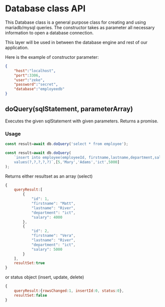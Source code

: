 # Database class API

This Database class is a general purpose class for creating and using
mariadb/mysql queries. The constructor takes as parameter all necessary information to open a database connection.

This layer will be used in between the database engine and rest of our application.

Here is the example of constructor parameter:

```json
{
    "host":"localhost",
    "port":3306,
    "user":"zeke",
    "password":"secret",
    "database":"employeedb"
}
```

## **doQuery(sqlStatement, parameterArray)**
Executes the given sqlStatement with given parameters. Returns a promise.

### Usage
```js
const result=await db.doQuery('select * from employee');
```

```js
const result=await db.doQuery(
    `insert into employee(employeeId, firstname,lastname,department,salary)
    values(?,?,?,?,?)`,[5,'Mary','Adams','ict',5000]
);
```

Returns either resultset as an array (select)
```js
{
    queryResult:[
        {
            "id": 1,
            "firstname": "Matt",
            "lastname": "River",
            "department": "ict",
            "salary": 4000
        },
        {
            "id": 2,
            "firstname": "Vera",
            "lastname": "River",
            "department": "ict",
            "salary": 5000
        }
    ],
    resultSet:true
}
```

or status object (insert, update, delete)
```js
{
    queryResult:{rowsChanged:1, insertId:0, status:0},
    resultSet:false
}
```